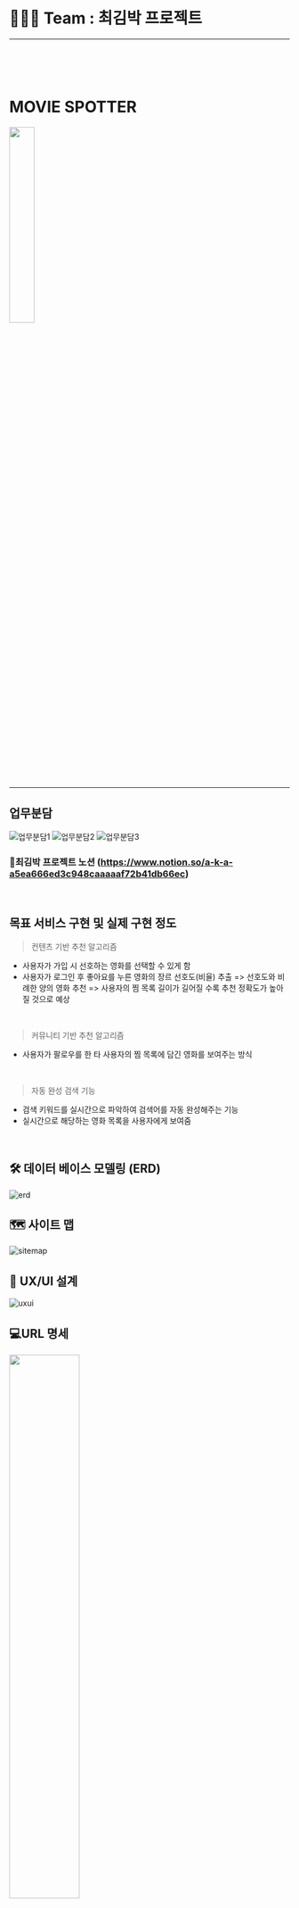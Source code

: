 
# 👨‍👧‍👧 Team : 최김박 프로젝트
<hr>
<br><br><br>

# MOVIE SPOTTER
<img src="../image/mini_logo.png" width="30%" height="30%"/>

<hr>

## 업무분담
![업무분담1](../image/업무분담1.png)
![업무분담2](../image/업무분담2.png)
![업무분담3](../image/업무분담3.png)

### 📑최김박 프로젝트 노션 (https://www.notion.so/a-k-a-a5ea666ed3c948caaaaaf72b41db66ec)
<br>

## 목표 서비스 구현 및 실제 구현 정도

> 컨텐츠 기반 추천 알고리즘
- 사용자가 가입 시 선호하는 영화를 선택할 수 있게 함
- 사용자가 로그인 후 좋아요를 누른 영화의 장르 선호도(비율) 추출
=> 선호도와 비례한 양의 영화 추천
=> 사용자의 찜 목록 길이가 길어질 수록 추천 정확도가 높아질 것으로 예상
<br>

> 커뮤니티 기반 추천 알고리즘
- 사용자가 팔로우를 한 타 사용자의 찜 목록에 담긴 영화를 보여주는 방식
<br>

> 자동 완성 검색 기능
- 검색 키워드를 실시간으로 파악하여 검색어를 자동 완성해주는 기능
- 실시간으로 해당하는 영화 목록을 사용자에게 보여줌
<br>

## 🛠 데이터 베이스 모델링 (ERD)
![erd](../image/erd.png)
<br>

## 🗺 사이트 맵
![sitemap](../image/sitemap.png)
<br>

## 🎨 UX/UI 설계
![uxui](../image/uxui.png)
<br>

## 💻URL 명세
<img src="../image/url.png" width="50%" height="50%"/>
<br>

## 서비스 기능

|      | 기능                                     | 기능설명                                                     |
| ---- | ---------------------------------------- | ----------------------------------------------------------- |
| 1    | 로그인 /회원가입                          | JWT 토큰을 통한 유저 회원가입 및 인증                       |
| 2    | 로그아웃                                 | localstorge에 저장한 JWT 토큰 삭제                          |
| 3    | 유저 팔로우                              | 유저간의 팔로우 및 팔로잉 기능 구현                          |
| 4    | 영화 좋아요 기능                         | 유저별 찜 목록을 리스트로 관리하여 데이터 구조를 최소화.       |
| 5    | 마이페이지 조회                          | 유저 정보, 유저가 특정 영화에 쓴 리뷰 목록, 좋아요한 영화 목록조회 |
| 6    | tmdb 자료 추출 및 DB화                   | tmdb API의 3300여개의 영화와 장르, 감독, 배우 DB화           |
| 7    | 좋아요 기반의 추천 영화 조회             | 유저가 좋아요한 영화와 같은 장르, 비슷한 투표수와 평점을 가지고 있는 영화 crusel로 추천 |
| 8    | 팔로워 기반의 추천 영화 조회             | 유저가 팔로우한 유저들 중에 유저와 가장 비슷한 팔로워가 좋아하는 영화 crusel로 추천 |
| 9    | 영화 디테일 페이지 조회                  | 세부 영화 정보, 예고편 팝업, 영화 리뷰, 비슷한 영화 추천      |
| 10   | 영화 비슷한 영화 조회                    | 평균 평점, 개봉일, 투표수가 비슷한 영화들로 추천             |
| 11   | 영화 검색                               | 영화 검색 시 자동완성 기능 구현                              |
| 12   | 영화 메인페이지 조회                     | 최신작, 많은 사람이 본 영화, 국내영화, 해외영화 top 20으로 20개씩 슬라이더로 구현 |
| 13   | 리뷰 생성 / 삭제                         | 특정 영화의 리뷰 생성 기능 및 수정, 삭제 구현                 |
| 14   | 리뷰 좋아요                             | 특정 리뷰가 도움이 돼요의 추가 및 삭제 기능 구현              |
| 15   | 필수 로그인 요소                        | JWT 토큰을 기반으로 필수 로그인 요소 안보이게 구현            |
| 16   | 회원가입 후 선호하는 영화                | 회원가입 후 모달창을 띄워 영화 고른 후 바로 영화 추천         |
| 17   | admin페이지                              | Django Admin 을 사용하여 유저, 영화, 리뷰에 대한 정보 제어할 수 있도록 기능 구현 |
<br>

## Overview

> 메인페이지

- 1페이지의 배경은 16개의 backdrop 이미지 중에 랜덤으로 출력. 로고 타이핑 효과, 자동완성 검색 기능
- 비로그인시 2페이지는 위의 페이지와 겹치지 않게 16개의 backdrop 이미지 중에 랜덤으로 출력. 로그인 버튼
- 로그인시 2페이지는 좋아요 기반 영화 추천 crusel, 좋아요가 없다면 인기있는 영화 중 랜덤 출력
- 로그인시 3페이지는 팔로워가 있을 때, 팔로워 기반 영화 추천 crusel
- 최신 영화, 인기 영화, 국내 영화, 해외 영화 순으로 출력
- 로그인 시 영화 카드 상단에 좋아요 클릭 버튼
<br>

> 영화 상세 페이지

- 1페이지에는 영화 제목, 개봉일, 장르, 요약, 예고편, 감독, 배우 정보 출력
- 예고편 링크 클릭 시 유튜브 팝업
- 2페이지에는 리뷰 관련 정보 출력
- 리뷰 평균 평점, 리뷰 작성 버튼(비로그인시 로그인로 가는 url), 리뷰 리스트(스크롤 구현)
- 리뷰 작성자 클릭 시 그 유저의 프로필 페이지로 넘어가서 팔로우 가능
- 리뷰 작성, 수정은 모달
- 3페이지에는 비슷한 영화 10개 추천
<br>

> 회원가입, 로그인 페이지

- 회원가입, 로그인 back/front card css로 구현
- 아이디는 영문, 숫자에 4-12자로 제한
- 패스워드는 영문, 숫자, 특수문자 필수 포함에 8-16자 제한
- 회원가입하면 자동 로그인 후 선호하는 영화 고르는 모달창
<br>

> 첫 로그인 시 영화 선택 모달

- 평균평점 내림차순, 투표수 8000이상인 영화 랜덤 30개 출력
- 하나도 선택하지 않으면 경고창, 모달 창 exit 불가능
- 영화 선택 후 제출하면, 바로 메인페이지에서 좋아요 기반 추천
<br>

> 유저 정보 페이지

- 팔로우, 팔로잉 숫자
- 내가 쓴 리뷰 스크롤 구현, 영화, 별점, 내용, 좋아요 수 출력
- 영화 클릭시 디테일 페이지로
<br>

## 영화 추천 알고리즘 (기술적 설명)

- 정렬을 위해 heapq 모듈로 힙 자료구조 사용
- 랜덤 선택을 위해 random 모듈의 shuffle 함수 사용
- 날짜의 년도 연산을 위해 relativedelta 함수 사용

- 팔로잉 유저 기반 추천 알고리즘
  - 서로 좋아요한 영화가 많이 겹칠수록, 취향이 비슷한, 유사한 유저라 판단.
  - 유사 팔로잉 유저가 누른 좋아요 중 내가 좋아요를 누르지 않은 영화를 추천.
  - 가장 유사한 유저부터 먼저 해당 영화를 추천.
  - 유사한 유저 정렬을 위해 (겹치는 영화의 수, [겹치지 않는 영화])로 튜플을 만들어 힙 자료구조에 사용.

```python
@api_view(['POST'])
def recommendbymyfollowings(request):
    # by followings
    me = get_object_or_404(get_user_model(), pk=request.data['user_id'])
    my_followings = me.followings.all()
    my_like_movies = me.like_movies.all()
    following_tier_movie_list = []

    # 팔로잉한 유저별
    for following in my_followings:
        same_cnt = 0                    # 좋아하는 영화가 겹치는 수
        not_same_movies = []            # 팔로잉 유저는 좋아요를 눌렀지만, 나는 좋아요를 누르지 않은 영화를 담는 리스트
        following_like_movies = following.like_movies.all()
        # 팔로잉 유저가 좋아요를 누른 영화들 중
        for following_like_movie in following_like_movies:
            # 내가 좋아요를 누른 영화들과 같은 게 있나요?
            is_same = 0
            for my_like_movie in my_like_movies:
                # 있다면
                if following_like_movie.id == my_like_movie.id:
                    is_same = 1
                    break
            # 겹치는 수 + 1
            if is_same:
                same_cnt += 1
            # 없다면, 
            else:
                # 리스트에 추가
                not_same_movies.append(following_like_movie)
        
        # 겹치는 좋아요 수가 많은 순으로
        # 팔로잉 유저가 좋아요 누른 영화들 중 나는 좋아요를 누르지 않은 영화를 정렬 
        tmp = (-same_cnt, not_same_movies)
        following_tier_movie_list.append(tmp)
        heapq.heappush(following_tier_movie_list, tmp)
    # following_tier_movie_list.sort()

    result = []
    # 1티어 팔로잉 유저부터
    for tier in following_tier_movie_list:
        for movie in tier[1]:
            # 중복 제거
            if movie.pk not in result:
                result.append(movie.pk)
            # 20개면 종료
            if len(result) == 20:
                break
        
        if len(result) == 20:
            break

    # Response
    recommend = []
    for movie_pk in result:
        movie = get_object_or_404(Movie, pk=movie_pk)
        serializer = MovieSerializer(movie)
        recommend.append(serializer.data)
    return Response(recommend)    
```

- 콘텐츠 기반 알고리즘
  - 사용자가 좋아요를 누른 영화들을 분석해 사용자 프로필을 생성, 영화의 프로필과 비교해 사용자 선호 영화를 추천.
  - 좋아요를 누른 영화들의 평균 평점, 평균 투표수과 비슷한 영화들을 추천.
  - 좋아요를 누른 영화들의 장르들의 총량을 구한 뒤, 비율을 산정해 추천 영화 20개를 장르 비율에 맞게 추천해줌.
  - 좋아요를 누르지 않은 유저는 유명한 영화 중 랜덤 추천.

```python
def recommendbymylikes(request):
    # 내가 좋아요 한 영화들, 총 장르 비율 해시 구하기
    my_genre_rate = {}
    me = get_object_or_404(get_user_model(), pk=request.data['user_id'])
    my_like_movies = me.like_movies.all()        # 내가 좋아요 누른 영화객체를 담은 리스트
    all_movies = Movie.objects.all()             # 모든 영화 객체 리스트
             
    # 좋아요한 영화가 없는 경우 랜덤 추천
    if len(my_like_movies) == 0:
        movie_sub = []
        
        for movie in all_movies:
            if movie.vote_average >= 6:         # 평균 평점이 6점 이상이면서
                if movie.vote_count >= 10000:   # 투표수가 10000이상인 영화 중
                    movie_sub.append(movie.pk)

        random.shuffle(movie_sub)
        recommend = []     
        for movie_pk in movie_sub[:20]:         # 랜덤 2개 추천
            movie = get_object_or_404(Movie, pk=movie_pk)
            serializer = MovieSerializer(movie)
            recommend.append(serializer.data)
        return Response(recommend)


    # 좋아요한 영화가 1개 이상인 경우
    for movie in my_like_movies:
        # 장르 개수 구하기
        genre = movie.genres.all()
        for g in genre:
            tmp = g.id
            if tmp not in my_genre_rate:
                my_genre_rate[tmp] = 1
            else:
                my_genre_rate[tmp] += 1
    # 비율 계산
    # 20개 이상에 가깝게, 비율에 따른 장르별 영화 할당량 값을 계산
    tmp = 20/sum(my_genre_rate.values())
    for key in my_genre_rate:
        my_genre_rate[key] = math.ceil(my_genre_rate[key]*tmp)

    my_like_movies_id = []                  
    for movie in my_like_movies:            # 내가 좋아요 누른 영화 pk를 담은 리스트
        my_like_movies_id.append(movie.pk)

    my_vote_count_avg = 0
    my_vote_average_avg = 0

    for movie in my_like_movies:
        my_vote_count_avg += movie.vote_count
        my_vote_average_avg += movie.vote_average
    # 내가 좋아요한 영화들의 투표수 평균
    my_vote_count_avg /= len(my_like_movies)
    # 내가 좋아요한 영화들의 평점 평균
    my_vote_average_avg /= len(my_like_movies)

    
    movie_sub = []                      # 조건에 부합하는 영화 pk를 담은 리스트
    for movie in all_movies:
        # 평균 평점 - 2점보다 높고,
        if movie.vote_average >= my_vote_average_avg - 2:
            # 투표수 평균이 0.5배이상 1.5배 이하인 경우
            if my_vote_count_avg*0.5 <= movie.vote_count <= my_vote_count_avg*1.5:
                movie_sub.append(movie.pk)
    
    # 비슷한 영화들 중 매번 새로운 추천을 위해 셔플
    random.shuffle(movie_sub)

    result = []      # 추천할 영화 pk를 담은 리스트
    for movie_pk in movie_sub:
        movie = get_object_or_404(Movie, pk=movie_pk)
        # 영화 장르 중
        for genre in movie.genres.all():
            # 하나라도 장르 비율 해시에 부합하고,
            if genre.id in my_genre_rate:
                # 내가 좋아요를 누른 영화가 아니면,
                if movie.pk not in my_like_movies_id:
                    result.append(movie.pk)
                my_genre_rate[genre.id] -= 1
                # 장르 할당량을 모두 추천했으면
                if my_genre_rate[genre.id] == 0:
                    # 해당 장르 pop
                    my_genre_rate.pop(genre.id)
                break

        # 모든 장르 할당량을 추천했으면,
        if len(my_genre_rate) == 0:
            # Response
            recommend = []     
            for movie_pk in result:
                movie = get_object_or_404(Movie, pk=movie_pk)
                serializer = MovieSerializer(movie)
                recommend.append(serializer.data)
            return Response(recommend)

    # 모든 영화를 봤지만, 할당량이 남았더라도,
    if len(my_genre_rate) != 0:  
        # Response
        recommend = []     
        for movie_pk in result:
            movie = get_object_or_404(Movie, pk=movie_pk)
            serializer = MovieSerializer(movie)
            recommend.append(serializer.data)
        return Response(recommend)
```
<br>

## 느낀점, 후기
- 박시형: 처음엔 장고와 나눠서 작업하지 못했다. 하지만 프로젝트를 진행하면서 프론트와 백의 분리된 역할에 대해 감이 왔다. 이후 프론트와 백을 분리해 체계적으로 작업할 수 있었다. 또한, 프로젝트 설계시 DB를 정확하게 모델링 하는 것에 대한 중요성을 느꼈다. 다음 프로젝트 땐 설계 단계부터 프론트와 백의 역할을 분명히 명세해 더욱 체계적인 프로젝트를 진행하고 싶다.
<br>

- 최지우: vue와 django 둘 다 제대로 알지 못했기에 어려움을 겪었다. 백과 프론트가 정확히 무슨 일을 하는지 알지 못했기에 애매하게 풀스택으로 프로젝트를 진행하게 되었다. 그러나 두 기술 스택 모두 이해도가 높아졌고, 특히나 어려워했었던 비동기 부분을 정확히 배웠다. 내가 어떤 역할을 할 때 더 시너지가 나는지 알 수 있는 기회이기도 했다. 팀원 간에 끊임없는 소통을 하면서 프로젝트를 진행하여 원활하게 끝낼 수 있었다고 생각한다.
<br>

- 김유나: 협업 도구(노션, 피그마 등)을 활용하여 프로젝트를 진행하면서, 효율적인 업무 분담에 대한 중요성을 깨달았다. 또한, 좋은 UX/UI를 만드는 가장 효과적인 방법은 사용자 입장에서 생각해야 한다고 느껴, 그렇게 웹을 만들기 위해 노력했다. 그러나, 웹을 만들면서 길을 잃었다고 느끼기도 해 설계 명세의 중요성을 다시 한 번 깨달았다.




